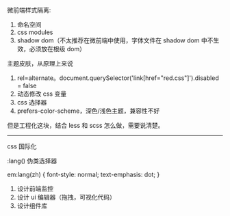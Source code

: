 微前端样式隔离:

1. 命名空间
2. css modules
3. shadow dom（不太推荐在微前端中使用，字体文件在 shadow dom 中不生效，必须放在根级 dom）

主题皮肤，从原理上来说

1.  rel=alternate。document.querySelector('link[href="red.css"]').disabled = false
2.  动态修改 css 变量
3.  css 选择器
4.  prefers-color-scheme，深色/浅色主题，兼容性不好

但是工程化这块，结合 less 和 scss 怎么做，需要说清楚。

---

css 国际化

:lang() 伪类选择器

<html lang="zh">
<html lang="en">

em:lang(zh) {
font-style: normal;
text-emphasis: dot;
}

1. 设计前端监控
2. 设计 ui 编辑器（拖拽，可视化代码）
3. 设计组件库

